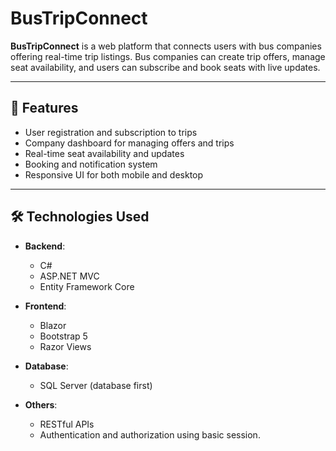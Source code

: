 # BusTripConnect 

**BusTripConnect** is a web platform that connects users with bus companies offering real-time trip listings. Bus companies can create trip offers, manage seat availability, and users can subscribe and book seats with live updates.

---

## 🚀 Features

- User registration and subscription to trips
- Company dashboard for managing offers and trips
- Real-time seat availability and updates
- Booking and notification system
- Responsive UI for both mobile and desktop

---

## 🛠️ Technologies Used

- **Backend**:  
  - C#  
  - ASP.NET MVC  
  - Entity Framework Core  

- **Frontend**:  
  - Blazor  
  - Bootstrap 5  
  - Razor Views  

- **Database**:  
  - SQL Server (database first)

- **Others**:
  - RESTful APIs  
  - Authentication and authorization using basic session.
